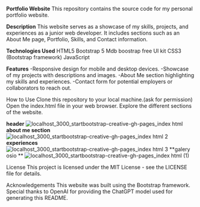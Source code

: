 **Portfolio Website**
This repository contains the source code for my personal portfolio website.

**Description**
This website serves as a showcase of my skills, projects, and experiences as a junior web developer. It includes sections such as an About Me page, Portfolio, Skills, and Contact information.

**Technologies Used**
HTML5
Bootstrap 5 
Mdb boostrap free UI kit
CSS3 (Bootstrap framework)
JavaScript



**Features**
  -Responsive design for mobile and desktop devices.
  -Showcase of my projects with descriptions and images.
  -About Me section highlighting my skills and experiences.
  -Contact form for potential employers or collaborators to reach out.

  
How to Use
Clone this repository to your local machine.(ask for permission)
Open the index.html file in your web browser.
Explore the different sections of the website.

**header**
![localhost_3000_startbootstrap-creative-gh-pages_index html](https://github.com/Naroshh/Naroshh.github.io/assets/87419255/222c95d9-8ed4-4b30-9eb3-d3989cd590a0)
**about me section**
![localhost_3000_startbootstrap-creative-gh-pages_index html 2](https://github.com/Naroshh/Naroshh.github.io/assets/87419255/9cffc914-0272-460e-b6da-e75887d0c95e)
**experiences**
![localhost_3000_startbootstrap-creative-gh-pages_index html 3](https://github.com/Naroshh/Naroshh.github.io/assets/87419255/90dec0b1-e459-4023-8a85-015fface2674)
**galery osio **
![localhost_3000_startbootstrap-creative-gh-pages_index html (1)](https://github.com/Naroshh/Naroshh.github.io/assets/87419255/d942f15e-e8d0-4304-beed-1a7c8e4bb41a)

License
This project is licensed under the MIT License - see the LICENSE file for details.

Acknowledgements
This website was built using the Bootstrap framework.
Special thanks to OpenAI for providing the ChatGPT model used for generating this README.
